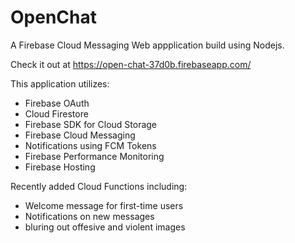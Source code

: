 # OpenChat
A Firebase Cloud Messaging Web appplication build using Nodejs.

Check it out at https://open-chat-37d0b.firebaseapp.com/


This application utilizes:

 - Firebase OAuth
 - Cloud Firestore
 - Firebase SDK for Cloud Storage
 - Firebase Cloud Messaging
 - Notifications using FCM Tokens
 - Firebase Performance Monitoring
 - Firebase Hosting
 
Recently added Cloud Functions including:
 + Welcome message for first-time users
 + Notifications on new messages
 + bluring out offesive and violent images
